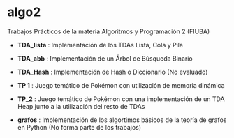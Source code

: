 # algo2
Trabajos Prácticos de la materia Algoritmos y Programación 2 (FIUBA)

  - **TDA_lista** : Implementación de los TDAs Lista, Cola y Pila
 
  - **TDA_abb** : Implementación de un Árbol de Búsqueda Binario

  - **TDA_Hash** : Implementación de Hash o Diccionario (No evaluado)

  - **TP 1** : Juego temático de Pokémon con utilización de memoria dinámica 

  - **TP_2** : Juego temático de Pokémon con una implementación de un TDA Heap junto a la utilización del resto de TDAs 

  - **grafos** : Implementación de los algortimos básicos de la teoría de grafos en Python (No forma parte de los trabajos)
